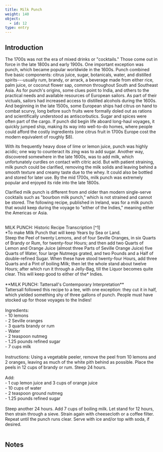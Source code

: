 ```yaml
---
title: Milk Punch
weight: 140
object:
  - id: 12
type: entry
---
```


## Introduction ##

The 1700s was not the era of mixed drinks or "cocktails." Those come out in force in the late 1800s and early 1900s. One important exception was punch, which became popular worldwide in the 1600s. Punch combined five basic components: citrus juice, sugar, botanicals, water, and distilled spirits---usually rum, brandy, or arrack, a beverage made from either rice, palm juice, or coconut flower sap, common throughout South and Southeast Asia. As for punch's origins, some clues point to India, and others to the practical needs and available resources of European sailors. As part of their victuals, sailors had increased access to distilled alcohols during the 1600s. And beginning in the late 1500s, some European ships had citrus on hand to combat scurvy, long before such fruits were formally doled out as rations and scientifically understood as antiscorbutics. Sugar and spices were often part of the cargo. If punch did begin life aboard long-haul voyages, it quickly jumped ship, making its way into well-to-do homes, where people could afford the costly ingredients (one citrus fruit in 1700s Europe cost the modern equivalent of roughly $8).

With its frequently heavy dose of lime or lemon juice, punch was highly acidic; one way to counteract its zing was to add sugar. Another way, discovered somewhere in the late 1600s, was to add milk, which unfortunately curdles on contact with citric acid. But with patient straining, milk punch could be clarified, removing the milk solids and leaving behind a smooth texture and creamy taste due to the whey. It could also be bottled and stored for later use. By the mid 1700s, milk punch was extremely popular and enjoyed its ride into the late 1800s.

Clarified milk punch is different from and older than modern single-serve cocktails such as "bourbon milk punch," which is not strained and cannot be stored. The following recipe, published in Ireland, was for a milk punch that would keep during the voyage to "either of the Indies," meaning either the Americas or Asia.
<br>

<span class="gray-text">
<br>
MILK PUNCH: Historic Recipe Transcription [^1]
<br>
*To make Milk Punch that will keep Years by Sea or Land.
<br>
Steep the Peel of twenty Lemons, and of four Seville Oranges, in six Quarts of Brandy or Rum, for twenty-four Hours; and then add two Quarts of Lemon and Orange Juice (almost three Parts of Seville Orange Juice) five Quarts of Water, four large Nutmegs grated, and two Pounds and a Half of double-refined Sugar. When these have stood twenty-four Hours, add three Quarts and a Pint of boiling Milk; then let the whole stand about twelve Hours; after which run it through a Jelly-Bag, till the Liquor becomes quite clear. This will keep good to either of the* Indies.
</span>
<br>
<br>

<div class="boxed">
**MILK PUNCH: Tattersall's Contemporary Interpretation**
<br>
Tattersall followed this recipe to a tee, with one exception: they cut it in half, which yielded something shy of three gallons of punch. People must have stocked up for those voyages to the Indies!
<br>
<br>
Ingredients:
<br>
- 10 lemons
<br>
- 2 Seville oranges
<br>
- 3 quarts brandy or rum
<br>
- Water
<br>
- 2 teaspoon nutmeg
<br>
- 1.25 pounds refined sugar
<br>
- 7 cups milk
<br>
<br>
Instructions: Using a vegetable peeler, remove the peel from 10 lemons and 2 oranges, leaving as much of the white pith behind as possible. Place the peels in 12 cups of brandy or rum. Steep 24 hours.
<br>
<br>
Add:
<br>
- 1 cup lemon juice and 3 cups of orange juice
<br>
- 10 cups of water
<br>
- 2 teaspoon ground nutmeg
<br>
- 1.25 pounds refined sugar
<br>
<br>
Steep another 24 hours.
Add 7 cups of boiling milk.
Let stand for 12 hours, then strain through a sieve.
Strain again with cheesecloth or a coffee filter.
Repeat until the punch runs clear. Serve with ice and/or top with soda, if desired.
</div>
<br>

## Notes ##

[^1]: Mary Johnson, *Madam Johnson's present: or, every young woman's companion, in useful and universal knowledge*... (Dublin, 1770), p. 182; not from the Wangensteen's collection, but available through [Google books] (https://books.google.com/books?id=7W8EAAAAYAAJ&printsec=frontcover&dq=Madam+Johnson%E2%80%99s+present:+or,+every+young+woman%E2%80%99s+companion&hl=en&sa=X&ved=0ahUKEwjyp8eiqKzeAhXJ5YMKHR1LBd4Q6AEIKDAA#v=onepage&q=milk%20punch&f=false).
